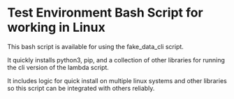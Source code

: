# Test Environment Bash Script for working in Linux

This bash script is available for using the fake_data_cli script.

It quickly installs python3, pip, and a collection of other libraries for running the cli version of the lambda script.

It includes logic for quick install on multiple linux systems and other libraries so this script can be integrated with others reliably.